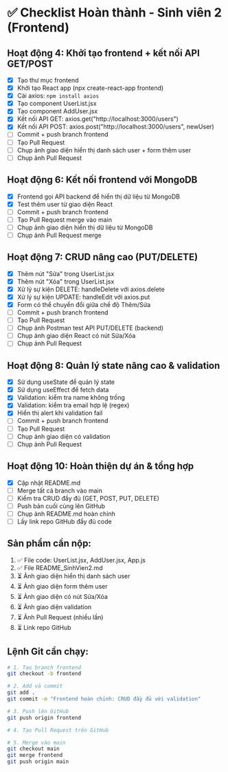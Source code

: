 # ✅ Checklist Hoàn thành - Sinh viên 2 (Frontend)

## Hoạt động 4: Khởi tạo frontend + kết nối API GET/POST
- [x] Tạo thư mục frontend
- [x] Khởi tạo React app (npx create-react-app frontend)
- [x] Cài axios: `npm install axios`
- [x] Tạo component UserList.jsx
- [x] Tạo component AddUser.jsx
- [x] Kết nối API GET: axios.get("http://localhost:3000/users")
- [x] Kết nối API POST: axios.post("http://localhost:3000/users", newUser)
- [ ] Commit + push branch frontend
- [ ] Tạo Pull Request
- [ ] Chụp ảnh giao diện hiển thị danh sách user + form thêm user
- [ ] Chụp ảnh Pull Request

## Hoạt động 6: Kết nối frontend với MongoDB
- [x] Frontend gọi API backend để hiển thị dữ liệu từ MongoDB
- [x] Test thêm user từ giao diện React
- [ ] Commit + push branch frontend
- [ ] Tạo Pull Request merge vào main
- [ ] Chụp ảnh giao diện hiển thị dữ liệu từ MongoDB
- [ ] Chụp ảnh Pull Request merge

## Hoạt động 7: CRUD nâng cao (PUT/DELETE)
- [x] Thêm nút "Sửa" trong UserList.jsx
- [x] Thêm nút "Xóa" trong UserList.jsx
- [x] Xử lý sự kiện DELETE: handleDelete với axios.delete
- [x] Xử lý sự kiện UPDATE: handleEdit với axios.put
- [x] Form có thể chuyển đổi giữa chế độ Thêm/Sửa
- [ ] Commit + push branch frontend
- [ ] Tạo Pull Request
- [ ] Chụp ảnh Postman test API PUT/DELETE (backend)
- [ ] Chụp ảnh giao diện React có nút Sửa/Xóa
- [ ] Chụp ảnh Pull Request

## Hoạt động 8: Quản lý state nâng cao & validation
- [x] Sử dụng useState để quản lý state
- [x] Sử dụng useEffect để fetch data
- [x] Validation: kiểm tra name không trống
- [x] Validation: kiểm tra email hợp lệ (regex)
- [x] Hiển thị alert khi validation fail
- [ ] Commit + push branch frontend
- [ ] Tạo Pull Request
- [ ] Chụp ảnh giao diện có validation
- [ ] Chụp ảnh Pull Request

## Hoạt động 10: Hoàn thiện dự án & tổng hợp
- [x] Cập nhật README.md
- [ ] Merge tất cả branch vào main
- [ ] Kiểm tra CRUD đầy đủ (GET, POST, PUT, DELETE)
- [ ] Push bản cuối cùng lên GitHub
- [ ] Chụp ảnh README.md hoàn chỉnh
- [ ] Lấy link repo GitHub đầy đủ code

## Sản phẩm cần nộp:
1. ✅ File code: UserList.jsx, AddUser.jsx, App.js
2. ✅ File README_SinhVien2.md
3. ⏳ Ảnh giao diện hiển thị danh sách user
4. ⏳ Ảnh giao diện form thêm user
5. ⏳ Ảnh giao diện có nút Sửa/Xóa
6. ⏳ Ảnh giao diện validation
7. ⏳ Ảnh Pull Request (nhiều lần)
8. ⏳ Link repo GitHub

## Lệnh Git cần chạy:
```bash
# 1. Tạo branch frontend
git checkout -b frontend

# 2. Add và commit
git add .
git commit -m "Frontend hoàn chỉnh: CRUD đầy đủ với validation"

# 3. Push lên GitHub
git push origin frontend

# 4. Tạo Pull Request trên GitHub

# 5. Merge vào main
git checkout main
git merge frontend
git push origin main
```
